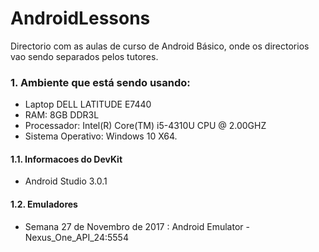 # AndroidLessons

Directorio com as aulas de curso de Android Básico, onde os directorios vao sendo separados pelos tutores.

### 1. Ambiente que está sendo usando:

- Laptop DELL LATITUDE E7440
- RAM: 8GB DDR3L
- Processador: Intel(R) Core(TM) i5-4310U CPU @ 2.00GHZ
- Sistema Operativo: Windows 10 X64.

#### 1.1. Informacoes do DevKit

- Android Studio 3.0.1

#### 1.2. Emuladores

- Semana 27 de Novembro de 2017 : Android Emulator - Nexus_One_API_24:5554
